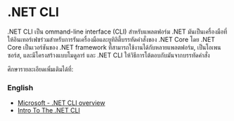# .NET CLI

.NET CLI เป็น ommand-line interface (CLI) สำหรับแพลตฟอร์ม .NET มันเป็นเครื่องมือที่ให้อินเทอร์เฟซร่วมสำหรับการรันเครื่องมือและยูทิลิตี้บรรทัดคำสั่งของ .NET Core โดย .NET Core เป็นเวอร์ชันของ .NET framework ที่สามารถใช้งานได้กับหลายแพลตฟอร์ม, เป็นโอเพนซอร์ส, และมีโครงสร้างแบบโมดูลาร์ และ .NET CLI ให้วิธีการโต้ตอบกับมันจากบรรทัดคำสั่ง

ศึกษารายละเอียดเพิ่มเติมได้ที่:

### English
- [Microsoft - .NET CLI overview](https://learn.microsoft.com/en-us/dotnet/core/tools/)
- [Intro To The .NET CLI](https://youtu.be/RQLzp2Z8-BE)
